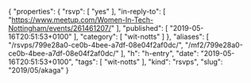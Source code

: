 {
  "properties": {
    "rsvp": [
      "yes"
    ],
    "in-reply-to": [
      "https://www.meetup.com/Women-In-Tech-Nottingham/events/261461207/"
    ],
    "published": [
      "2019-05-16T20:51:53+0100"
    ],
    "category": [
      "wit-notts"
    ]
  },
  "aliases": [
    "/rsvps/799e28a0-ce0b-4bee-a7df-08e04f2af0dc/",
    "/mf2/799e28a0-ce0b-4bee-a7df-08e04f2af0dc/"
  ],
  "h": "h-entry",
  "date": "2019-05-16T20:51:53+0100",
  "tags": [
    "wit-notts"
  ],
  "kind": "rsvps",
  "slug": "2019/05/akaga"
}
